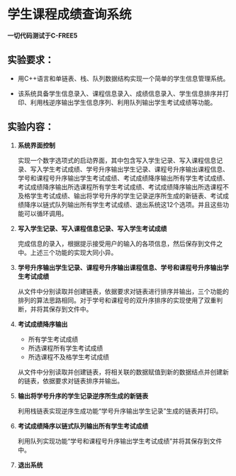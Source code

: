 # 学生课程成绩查询系统

**一切代码测试于C-FREE5**

## 实验要求：

- 用C++语言和单链表、栈、队列数据结构实现一个简单的学生信息管理系统。

- 该系统具备学生信息录入、课程信息录入、成绩信息录入、学生信息排序并打印、利用栈逆序输出学生信息序列、利用队列输出学生考试成绩等功能。

## 实验内容：

1. **系统界面控制**

    实现一个数字选项式的启动界面，其中包含写入学生记录、写入课程信息记录、写入学生考试成绩、学号升序输出学生记录、课程号升序输出课程信息、学号和课程号升序输出学生考试成绩、考试成绩降序输出所有学生考试成绩、考试成绩降序输出所选课程所有学生考试成绩、考试成绩降序输出所选课程不及格学生考试成绩、输出将学号升序的学生记录逆序所生成的新链表、考试成绩降序以链式队列输出所有学生考试成绩、退出系统这12个选项。并且这些功能可以循环调用。

2. **写入学生记录、写入课程信息记录、写入学生考试成绩**

    完成信息的录入，根据提示接受用户的输入的各项信息，然后保存到文件之中。上述三个功能的实现大同小异。

3. **学号升序输出学生记录、课程号升序输出课程信息、学号和课程号升序输出学生考试成绩**

    从文件中分别读取并创建链表，依据要求对链表进行排序并输出，三个功能的排列的算法思路相同。对于学号和课程号的双升序排序的实现使用了双重判断，并将其保存到文件中。

4. **考试成绩降序输出**

    - 所有学生考试成绩
    - 所选课程所有学生考试成绩
    - 所选课程不及格学生考试成绩

    从文件中分别读取并创建链表，将相关联的数据赋值到新的数据结点并创建新的链表，依据要求对链表排序并输出。
    
5. **输出将学号升序的学生记录逆序所生成的新链表**

    利用栈链表实现逆序生成功能“学号升序输出学生记录”生成的链表并打印。

6. **考试成绩降序以链式队列输出所有学生考试成绩**

    利用队列实现功能“学号和课程号升序输出学生考试成绩”并将其保存到文件中。

7. **退出系统**